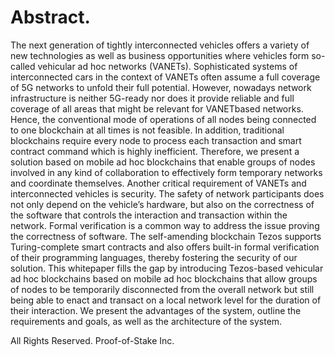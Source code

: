 # Abstract. 

The next generation of tightly interconnected vehicles offers
a variety of new technologies as well as business opportunities where vehicles
form so-called vehicular ad hoc networks (VANETs). Sophisticated
systems of interconnected cars in the context of VANETs often assume
a full coverage of 5G networks to unfold their full potential. However,
nowadays network infrastructure is neither 5G-ready nor does it provide
reliable and full coverage of all areas that might be relevant for VANETbased
networks. Hence, the conventional mode of operations of all nodes
being connected to one blockchain at all times is not feasible. In addition,
traditional blockchains require every node to process each transaction
and smart contract command which is highly inefficient. Therefore,
we present a solution based on mobile ad hoc blockchains that enable
groups of nodes involved in any kind of collaboration to effectively form
temporary networks and coordinate themselves.
Another critical requirement of VANETs and interconnected vehicles is
security. The safety of network participants does not only depend on
the vehicle’s hardware, but also on the correctness of the software that
controls the interaction and transaction within the network. Formal verification
is a common way to address the issue proving the correctness of
software. The self-amending blockchain Tezos supports Turing-complete
smart contracts and also offers built-in formal verification of their programming
languages, thereby fostering the security of our solution.
This whitepaper fills the gap by introducing Tezos-based vehicular ad
hoc blockchains based on mobile ad hoc blockchains that allow groups of
nodes to be temporarily disconnected from the overall network but still
being able to enact and transact on a local network level for the duration
of their interaction. We present the advantages of the system, outline the
requirements and goals, as well as the architecture of the system.

All Rights Reserved. Proof-of-Stake Inc.
